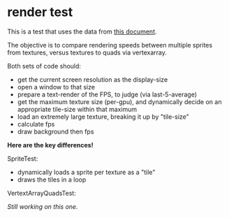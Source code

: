 
# render test

This is a test that uses the data from [this document](http://www.sfml-dev.org/tutorials/2.0/graphics-vertex-array.php).

The objective is to compare rendering speeds between multiple sprites from textures, versus textures to quads via vertexarray.

Both sets of code should:

- get the current screen resolution as the display-size
- open a window to that size
- prepare a text-render of the FPS, to judge (via last-5-average)
- get the maximum texture size (per-gpu), and dynamically decide on an appropriate tile-size within that maximum
- load an extremely large texture, breaking it up by "tile-size"
- calculate fps
- draw background then fps


**Here are the key differences!**

SpriteTest:

- dynamically loads a sprite per texture as a "tile"
- draws the tiles in a loop

VertextArrayQuadsTest:

_Still working on this one._
